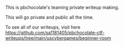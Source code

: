 This is pbchocolate's teaming private writeup making.

This will go private and public all the time. 

To see all of our writeups, visit here https://github.com/sa1181405/pbchocolate-ctf-writeups/tree/main/uscybergames/beginner-room
